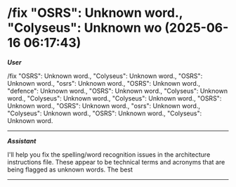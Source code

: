 <!-- Generated by SpecStory -->

# /fix "OSRS": Unknown word., "Colyseus": Unknown wo (2025-06-16 06:17:43)

_**User**_

/fix "OSRS": Unknown word., "Colyseus": Unknown word., "OSRS": Unknown word., "osrs": Unknown word., "OSRS": Unknown word., "defence": Unknown word., "OSRS": Unknown word., "Colyseus": Unknown word., "Colyseus": Unknown word., "Colyseus": Unknown word., "OSRS": Unknown word., "OSRS": Unknown word., "osrs": Unknown word., "Colyseus": Unknown word., "OSRS": Unknown word., "Colyseus": Unknown word.

---

_**Assistant**_

I'll help you fix the spelling/word recognition issues in the architecture instructions file. These appear to be technical terms and acronyms that are being flagged as unknown words. The best

---

